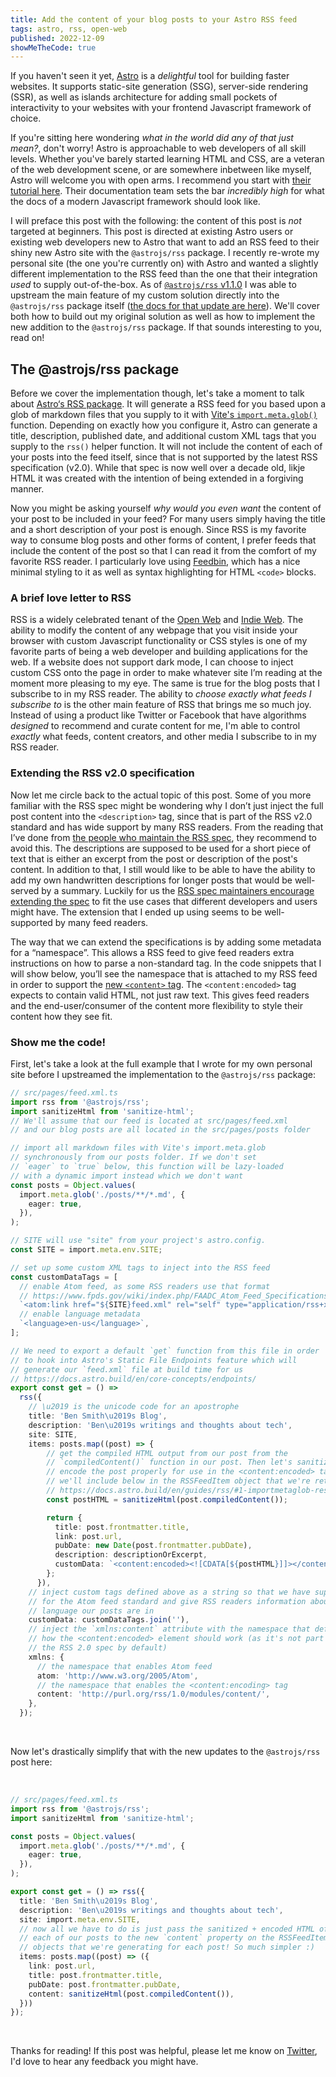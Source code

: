```yaml
---
title: Add the content of your blog posts to your Astro RSS feed
tags: astro, rss, open-web
published: 2022-12-09
showMeTheCode: true
---
```

If you haven't seen it yet, [Astro](https://astro.build) is a *delightful* tool for building faster websites. It supports static-site generation (SSG), server-side rendering (SSR), as well as islands architecture for adding small pockets of interactivity to your websites with your frontend Javascript framework of choice.

If you're sitting here wondering *what in the world did any of that just mean?*, don't worry! Astro is approachable to web developers of all skill levels. Whether you've barely started learning HTML and CSS, are a veteran of the web development scene, or are somewhere inbetween like myself, Astro will welcome you with open arms. I recommend you start with [their tutorial here](https://docs.astro.build/en/tutorial/0-introduction/). Their documentation team sets the bar *incredibly high* for what the docs of a modern Javascript framework should look like.

I will preface this post with the following: the content of this post is *not* targeted at beginners. This post is directed at existing Astro users or existing web developers new to Astro that want to add an RSS feed to their shiny new Astro site with the `@astrojs/rss` package. I recently re-wrote my personal site (the one you're currently on) with Astro and wanted a slightly different implementation to the RSS feed than the one that their integration *used* to supply out-of-the-box. As of [`@astrojs/rss` v1.1.0](https://github.com/withastro/astro/releases/tag/%40astrojs%2Frss%401.1.0) I was able to upstream the main feature of my custom solution directly into the `@astrojs/rss` package itself ([the docs for that update are here](https://docs.astro.build/en/guides/rss/#including-full-post-content)). We'll cover both how to build out my original solution as well as how to implement the new addition to the `@astrojs/rss` package. If that sounds interesting to you, read on!

## The @astrojs/rss package

Before we cover the implementation though, let's take a moment to talk about [Astro‘s RSS package](https://docs.astro.build/en/guides/rss). It will generate a RSS feed for you based upon a glob of markdown files that you supply to it with [Vite's `import.meta.glob()`](https://docs.astro.build/en/guides/rss/#generating-items) function. Depending on exactly how you configure it, Astro can generate a title, description, published date, and additional custom XML tags that you supply to the `rss()` helper function. It will not include the content of each of your posts into the feed itself, since that is not supported by the latest RSS specification (v2.0). While that spec is now well over a decade old, likje HTML it was created with the intention of being extended in a forgiving manner.

Now you might be asking yourself *why would you even want* the content of your post to be included in your feed? For many users simply having the title and a short description of your post is enough. Since RSS is my favorite way to consume blog posts and other forms of content, I prefer feeds that include the content of the post so that I can read it from the comfort of my favorite RSS reader. I particularly love using [Feedbin](https://feedbin.com), which has a nice minimal styling to it as well as syntax highlighting for HTML `<code>` blocks.

### A brief love letter to RSS

RSS is a widely celebrated tenant of the [Open Web](https://www.w3.org/wiki/Open_Web_Platform) and [Indie Web](https://indieweb.org/). The ability to modify the content of any webpage that you visit inside your browser with custom Javascript functionality or CSS styles is one of my favorite parts of being a web developer and building applications for the web. If a website does not support dark mode, I can choose to inject custom CSS onto the page in order to make whatever site I’m reading at the moment more pleasing to my eye. The same is true for the blog posts that I subscribe to in my RSS reader. The ability to *choose exactly what feeds I subscribe to* is the other main feature of RSS that brings me so much joy. Instead of using a product like Twitter or Facebook that have algorithms *designed* to recommend and curate content for me, I'm able to control *exactly* what feeds, content creators, and other media I subscribe to in my RSS reader.

### Extending the RSS v2.0 specification

Now let me circle back to the actual topic of this post. Some of you more familiar with the RSS spec might be wondering why I don’t just inject the full post content into the `<description>` tag, since that is part of the RSS v2.0 standard and has wide support by many RSS readers. From the reading that I’ve done from [the people who maintain the RSS spec](https://www.rssboard.org/rss-specification#hrelementsOfLtitemgt), they recommend to avoid this. The descriptions are supposed to be used for a short piece of text that is either an excerpt from the post or description of the post's content. In addition to that, I still would like to be able to have the ability to add my own handwritten descriptions for longer posts that would be well-served by a summary. Luckily for us the [RSS spec maintainers encourage extending the spec](https://www.rssboard.org/rss-specification#extendingRss) to fit the use cases that different developers and users might have. The extension that I ended up using seems to be well-supported by many feed readers.

The way that we can extend the specifications is by adding some metadata for a “namespace”. This allows a RSS feed to give feed readers extra instructions on how to parse a non-standard tag. In the code snippets that I will show below, you’ll see the namespace that is attached to my RSS feed in order to support the [new `<content>` tag](https://www.rssboard.org/rss-profile#namespace-elements-content). The `<content:encoded>` tag expects to contain valid HTML, not just raw text. This gives feed readers and the end-user/consumer of the content more flexibility to style their content how they see fit.

### Show me the code!

First, let's take a look at the full example that I wrote for my own personal site before I
upstreamed the implementation to the `@astrojs/rss` package:

```typescript
// src/pages/feed.xml.ts
import rss from '@astrojs/rss';
import sanitizeHtml from 'sanitize-html';
// We'll assume that our feed is located at src/pages/feed.xml
// and our blog posts are all located in the src/pages/posts folder

// import all markdown files with Vite's import.meta.glob
// synchronously from our posts folder. If we don't set
// `eager` to `true` below, this function will be lazy-loaded
// with a dynamic import instead which we don't want
const posts = Object.values(
  import.meta.glob('./posts/**/*.md', {
    eager: true, 
  }),
);

// SITE will use "site" from your project's astro.config.
const SITE = import.meta.env.SITE;

// set up some custom XML tags to inject into the RSS feed
const customDataTags = [
  // enable Atom feed, as some RSS readers use that format
  // https://www.fpds.gov/wiki/index.php/FAADC_Atom_Feed_Specifications_V_1.0
  `<atom:link href="${SITE}feed.xml" rel="self" type="application/rss+xml" />`,
  // enable language metadata
  `<language>en-us</language>`,
];

// We need to export a default `get` function from this file in order
// to hook into Astro's Static File Endpoints feature which will
// generate our `feed.xml` file at build time for us
// https://docs.astro.build/en/core-concepts/endpoints/
export const get = () =>
  rss({
    // \u2019 is the unicode code for an apostrophe
    title: 'Ben Smith\u2019s Blog',
    description: 'Ben\u2019s writings and thoughts about tech',
    site: SITE,
    items: posts.map((post) => {
        // get the compiled HTML output from our post from the
        // `compiledContent()` function in our post. Then let's sanitize and
        // encode the post properly for use in the <content:encoded> tag
        // we'll include below in the RSSFeedItem object that we're returning
        // https://docs.astro.build/en/guides/rss/#1-importmetaglob-result
        const postHTML = sanitizeHtml(post.compiledContent());

        return {
          title: post.frontmatter.title,
          link: post.url,
          pubDate: new Date(post.frontmatter.pubDate),
          description: descriptionOrExcerpt,
          customData: `<content:encoded><![CDATA[${postHTML}]]></content:encoded>`,
        };
      }),
    // inject custom tags defined above as a string so that we have support
    // for the Atom feed standard and give RSS readers information about what
    // language our posts are in
    customData: customDataTags.join(''),
    // inject the `xmlns:content` attribute with the namespace that defines
    // how the <content:encoded> element should work (as it's not part of
    // the RSS 2.0 spec by default)
    xmlns: {
      // the namespace that enables Atom feed
      atom: 'http://www.w3.org/2005/Atom',
      // the namespace that enables the <content:encoding> tag
      content: 'http://purl.org/rss/1.0/modules/content/',
    },
  });
```

<br />

Now let's drastically simplify that with the new updates to the `@astrojs/rss` post here:

<br />

```typescript
// src/pages/feed.xml.ts
import rss from '@astrojs/rss';
import sanitizeHtml from 'sanitize-html';

const posts = Object.values(
  import.meta.glob('./posts/**/*.md', {
    eager: true, 
  }),
);

export const get = () => rss({
  title: 'Ben Smith\u2019s Blog',
  description: 'Ben\u2019s writings and thoughts about tech',
  site: import.meta.env.SITE,
  // now all we have to do is just pass the sanitized + encoded HTML of
  // each of our posts to the new `content` property on the RSSFeedItem
  // objects that we're generating for each post! So much simpler :)
  items: posts.map((post) => ({
    link: post.url,
    title: post.frontmatter.title,
    pubDate: post.frontmatter.pubDate,
    content: sanitizeHtml(post.compiledContent()),
  }))
});
```

<br />

Thanks for reading! If this post was helpful, please let me know on [Twitter](https://twitter.com/smithbm2316), I'd love to hear any feedback you might have.
